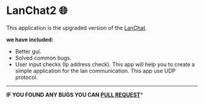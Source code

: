# LanChat2 :globe_with_meridians:
This application is the upgraded version of the [LanChat](https://github.com/0xpulsar/LanChat).

**we have included:**
* Better gui.
* Solved common bugs.
* User input checks (Ip address check).
This app will help you to create a simple application for the lan communication. This app use UDP protocol.
---
**IF YOU FOUND ANY BUGS YOU CAN [PULL REQUEST](https://github.com/0xpulsar/LanChat2/pulls)***
